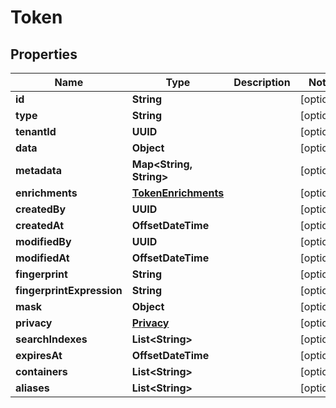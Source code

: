 

# Token


## Properties

| Name | Type | Description | Notes |
|------------ | ------------- | ------------- | -------------|
|**id** | **String** |  |  [optional] |
|**type** | **String** |  |  [optional] |
|**tenantId** | **UUID** |  |  [optional] |
|**data** | **Object** |  |  [optional] |
|**metadata** | **Map&lt;String, String&gt;** |  |  [optional] |
|**enrichments** | [**TokenEnrichments**](TokenEnrichments.md) |  |  [optional] |
|**createdBy** | **UUID** |  |  [optional] |
|**createdAt** | **OffsetDateTime** |  |  [optional] |
|**modifiedBy** | **UUID** |  |  [optional] |
|**modifiedAt** | **OffsetDateTime** |  |  [optional] |
|**fingerprint** | **String** |  |  [optional] |
|**fingerprintExpression** | **String** |  |  [optional] |
|**mask** | **Object** |  |  [optional] |
|**privacy** | [**Privacy**](Privacy.md) |  |  [optional] |
|**searchIndexes** | **List&lt;String&gt;** |  |  [optional] |
|**expiresAt** | **OffsetDateTime** |  |  [optional] |
|**containers** | **List&lt;String&gt;** |  |  [optional] |
|**aliases** | **List&lt;String&gt;** |  |  [optional] |



